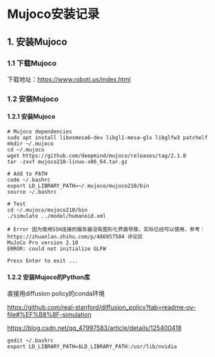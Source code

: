# Mujoco安装记录

## 1. 安装Mujoco

### 1.1 下载Mujoco

下载地址：https://www.roboti.us/index.html

### 1.2 安装Mujoco

#### 1.2.1 安装Mujoco

```shell
# Mujoco dependencies
sudo apt install libosmesa6-dev libgl1-mesa-glx libglfw3 patchelf 
mkdir ~/.mujoco
cd ~/.mujoco
wget https://github.com/deepmind/mujoco/releases/tag/2.1.0
tar -zxvf mujoco210-linux-x86_64.tar.gz

# Add to PATH
code ~/.bashrc
export LD_LIBRARY_PATH=~/.mujoco/mujoco210/bin
source ~/.bashrc

# Test
cd ~/.mujoco/mujoco210/bin
./simulate ../model/humanoid.xml

# Error 因为使用SSH连接的服务器没有图形化界面导致，实际已经可以使用，参考：https://zhuanlan.zhihu.com/p/486957504 评论区
MuJoCo Pro version 2.10
ERROR: could not initialize GLFW

Press Enter to exit ...
```


#### 1.2.2 安装Mujoco的Python库

直接用diffusion policy的conda环境

https://github.com/real-stanford/diffusion_policy?tab=readme-ov-file#%EF%B8%8F-simulation

https://blog.csdn.net/qq_47997583/article/details/125400418

```shell
gedit ~/.bashrc
export LD_LIBRARY_PATH=$LD_LIBRARY_PATH:/usr/lib/nvidia 
```
